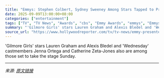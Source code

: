 ```yaml
---
title: "Emmys: Stephen Colbert, Sydney Sweeney Among Stars Tapped to Present at Awards Show"
date: 2025-09-09T13:00:00+08:00
categories: ["entertainment"]
tags: ["TV", "TV News", "Awards", "cbs", "Emmy Awards", "emmys", "Emmys 2025", "Paramount+", "Stephen Colbert", "Sydney Sweeney"]
summary: "'Gilmore Girls' stars Lauren Graham and Alexis Bledel and 'Wednesday' castmembers Jenna Ortega and Catherine Zeta-Jones also are among those set to take the stage Sunday."
source_url: "https://www.hollywoodreporter.com/tv/tv-news/emmy-presenters-2025-1236365571/"
---
```


'Gilmore Girls' stars Lauren Graham and Alexis Bledel and 'Wednesday' castmembers Jenna Ortega and Catherine Zeta-Jones also are among those set to take the stage Sunday.

---

*来源: [原文链接](https://www.hollywoodreporter.com/tv/tv-news/emmy-presenters-2025-1236365571/)*
